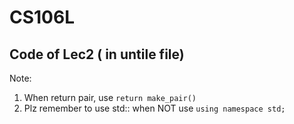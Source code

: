 # CS106L

## Code of Lec2 ( in untile file)

Note:

1. When return pair, use `return make_pair() `
2. Plz remember to use std:: when NOT use `using namespace std;`
   
